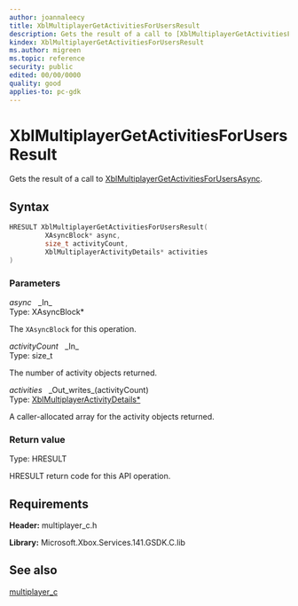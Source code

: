 ```yaml
---
author: joannaleecy
title: XblMultiplayerGetActivitiesForUsersResult
description: Gets the result of a call to [XblMultiplayerGetActivitiesForUsersAsync](xblmultiplayergetactivitiesforusersasync.md).
kindex: XblMultiplayerGetActivitiesForUsersResult
ms.author: migreen
ms.topic: reference
security: public
edited: 00/00/0000
quality: good
applies-to: pc-gdk
---
```


# XblMultiplayerGetActivitiesForUsersResult  

Gets the result of a call to [XblMultiplayerGetActivitiesForUsersAsync](xblmultiplayergetactivitiesforusersasync.md).  

## Syntax  
  
```cpp
HRESULT XblMultiplayerGetActivitiesForUsersResult(  
         XAsyncBlock* async,  
         size_t activityCount,  
         XblMultiplayerActivityDetails* activities  
)  
```  
  
### Parameters  
  
*async* &nbsp;&nbsp;\_In\_  
Type: XAsyncBlock*  
  
The `XAsyncBlock` for this operation.  
  
*activityCount* &nbsp;&nbsp;\_In\_  
Type: size_t  
  
The number of activity objects returned.  
  
*activities* &nbsp;&nbsp;\_Out\_writes\_(activityCount)  
Type: [XblMultiplayerActivityDetails*](../structs/xblmultiplayeractivitydetails.md)  
  
A caller-allocated array for the activity objects returned.  
  
  
### Return value  
Type: HRESULT
  
HRESULT return code for this API operation.
  
## Requirements  
  
**Header:** multiplayer_c.h
  
**Library:** Microsoft.Xbox.Services.141.GSDK.C.lib
  
## See also  
[multiplayer_c](../multiplayer_c_members.md)  
  
  
